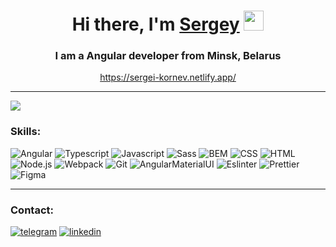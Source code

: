 <h1 align="center">Hi there, I'm <a href="https://www.instagram.com/_sqwezzy/" target="_blank">Sergey</a> 
<img src="https://github.com/blackcater/blackcater/raw/main/images/Hi.gif" height="32"/></h1>
<h3 align="center">I am a Angular developer from Minsk, Belarus</h3>
<div align="center"><a href="https://sergei-kornev.netlify.app/">https://sergei-kornev.netlify.app/</a></div>

---
<img src="https://www.codewars.com/users/sqwezzy33333/badges/micro"/>

### Skills:
![Angular](https://img.shields.io/badge/Angular-090909?style=for-the-badge&logo=Angular)
![Typescript](https://img.shields.io/badge/Typescript-090909?style=for-the-badge&logo=Typescript)
![Javascript](https://img.shields.io/badge/Javascript-090909?style=for-the-badge&logo=Javascript)
![Sass](https://img.shields.io/badge/Sass-090909?style=for-the-badge&logo=sass)
![BEM](https://img.shields.io/badge/BEM-090909?style=for-the-badge&logo=BEM)
![CSS](https://img.shields.io/badge/CSS-090909?style=for-the-badge&logo=css3&logoColor=264de4)
![HTML](https://img.shields.io/badge/HTML-090909?style=for-the-badge&logo=html5)
![Node.js](https://img.shields.io/badge/Node.js-090909?style=for-the-badge&logo=node.js)
![Webpack](https://img.shields.io/badge/Webpack-090909?style=for-the-badge&logo=Webpack)
![Git](https://img.shields.io/badge/Git-090909?style=for-the-badge&logo=Git)
![AngularMaterialUI](https://img.shields.io/badge/MaterialUI-090909?style=for-the-badge&logo=mui)
![Eslinter](https://img.shields.io/badge/Eslinter-090909?style=for-the-badge&logo=eslint)
![Prettier](https://img.shields.io/badge/Prettier-090909?style=for-the-badge&logo=Prettier)
![Figma](https://img.shields.io/badge/Figma-090909?style=for-the-badge&logo=Figma)

---
### Contact:
[![telegram](https://img.shields.io/badge/Telegram-090909?style=for-the-badge&logo=Telegram)](https://t.me/sqwezzyl)
[![linkedin](https://img.shields.io/badge/Linkedin-090909?style=for-the-badge&logo=Linkedin)](https://www.linkedin.com)

